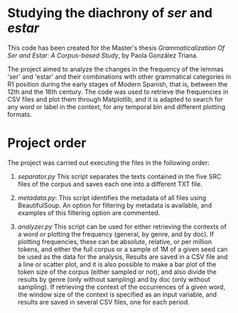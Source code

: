 # Studying the diachrony of *ser* and *estar*
This code has been created for the Master's thesis *Grammaticalization Of Ser and Estar: A Corpus-based Study*, by Paola González Triana.

The project aimed to analyze the changes in the frequency of the lemmas 'ser' and 'estar' and their combinations with other grammatical categories in R1 position during the early stages of Modern Spanish, that is, between the 12th and the 16th century. The code was used to retrieve the frequencies in CSV files and plot them through Matplotlib, and it is adapted to search for any word or label in the context, for any temporal bin and different plotting formats.

# Project order

The project was carried out executing the files in the following order:
1. *separator.py*
This script separates the texts contained in the five SRC files of the corpus and saves each one into a different TXT file.

2. *metadata.py*:
This script identifies the metadata of all files using BeautifulSoup. An option for filtering by metadata is available, and examples of this filtering option are commented.

4. *analyzer.py*
This script can be used for either retrieving the contexts of a word or plotting the frequency (general, by genre, and by doc). If plotting frequencies, these can be absolute, relative, or per million tokens, and either the full corpus or a sample of 1M of a given seed can be used as the data for the analysis, Results are saved in a CSV file and a line or scatter plot, and it is also possible to make a bar plot of the token size of the corpus (either sampled or not), and also divide the results by genre (only without sampling) and by doc (only without sampling). If retrieving the context of the occurrences of a given word, the window size of the context is specified as an input variable, and results are saved in several CSV files, one for each period.

